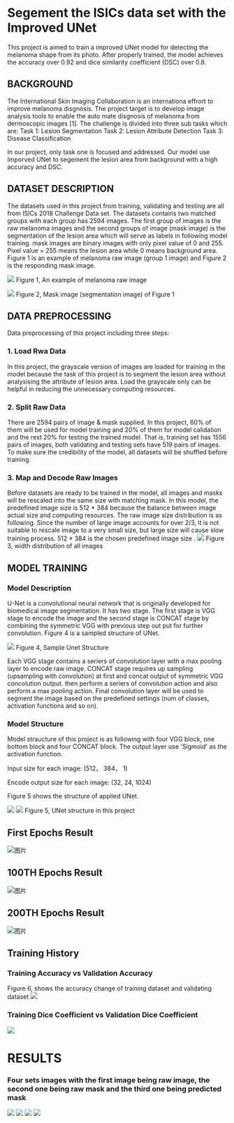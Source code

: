 # Segement the ISICs data set with the Improved UNet

This project is aimed to train a improved UNet model for detecting the melanoma shape from its photo. After properly trained, the model achieves the accuracy over 0.92 and dice similarity coefficient (DSC) over 0.8.

## BACKGROUND
The International Skin Imaging Collaboration is an internationa effrort to improve melanoma disgnosis. The project target is to develop image analysis tools to enable the auto mate disgnosis of melanoma from dermoscopic images [1]. The challenge is divided into three sub tasks which are:
Task 1: Lesion Segmentation 
Task 2: Lesion Attribute Detection 
Task 3: Disease Classification 

In our project, only task one is focused and addressed. Our model use Imporved UNet to segement the lesion area from background with a high accuracy and DSC. 

## DATASET DESCRIPTION

The datasets used in this project from training, validating and testing are all from ISICs 2018 Challenge Data set. The datasets contains two matched groups with each group has 2594 images. The first group of images is the raw melanoma images and the second groups of image (mask image) is the segmentation of the lesion area which will serve as labels in following model training.  mask images are binary images with only pixel value of 0 and 255. Pixel value = 255 means the lesion area while 0 means background area. Figure 1 is an example of melanoma raw image (group 1 image) and Figure 2 is the responding mask image.

![](./images/ISIC_0000008.jpg)
Figure 1, An example of melanoma raw image

![](./images/ISIC_0000008_segmentation.png)
Figure 2, Mask image (segmentation image) of Figure 1 


## DATA PREPROCESSING

Data preprocessing of this project including three steps:

### 1. Load Rwa Data

In this project, the grayscale version of images are loaded for training in the model because the task of this project is to segment the lesion area without analysising the attribute of lesion area. Load the grayscale only can be helpful in reducing the unnecessary computing resources. 

### 2. Split Raw Data

There are 2594 pairs of image & mask supplied. In this project, 60% of them will be used for model training and 20% of them for model calidation and the rest 20% for testing the trained model. That is, training set has 1556 pairs of images, both validating and testing sets have 519 pairs of images. To make sure the credibility of the model, all datasets will be shuffled before training. 

### 3. Map and Decode Raw Images

Before datasets are ready to be trained in the model, all images and masks will be rescaled into the same size with matching mask. In this model, the predefined image size is 512 * 384 because the balance between image actual size and computing resources. The raw image size distribution is as following. Since the number of large image accounts for over 2/3, it is not suitable to rescale image to a very small size, but large size will cause slow training process. 512 * 384 is the chosen predefined image size . 
![](./images/width_distribution.png)
Figure 3, width distribution of all images


## MODEL TRAINING 

### Model Description
U-Net is a convolutional neural network that is originally developed for biomedical image segmentation. It has two stage. The first stage is VGG stage to encode the image and the second stage is CONCAT stage by combining the symmetric VGG with previous step out put for further convolution. Figure 4 is a sampled structure of UNet. 

![](./images/unet.jpg)
Figure 4, Sample Unet Structure

Each VGG stage contains a seriers of convolution layer with a max pooling layer to encode raw image. CONCAT stage requires up sampling (upsampling with convolution) at first and concat output of symmetric VGG concolution output. then perform a seriers of convolution action and also perform a max pooling action. Final convolution layer will be used to segment the image based on the predefined settings (num of classes, activation functions and so on). 


### Model Structure

Model straucture of this project is as following with four VGG block, one bottom block and four CONCAT block. The output layer use 'Sigmoid' as the activation function.

Input size for each image: (512， 384， 1)

Encode output size for each image: (32, 24, 1024)

Figure 5 shows the structure of applied UNet.

![](./images/UNet_cons_1.png)
![](./images/UNet_cons_1.png)
Figure 5, UNet structure in this project

## First Epochs Result
![图片](https://user-images.githubusercontent.com/31636541/139171551-fe47b000-0b8b-482d-ac9d-4008f77a6e32.png)
## 100TH Epochs Result
![图片](https://user-images.githubusercontent.com/31636541/139171627-fc64917d-0c09-4487-a663-f24ede88190f.png)
## 200TH Epochs Result
![图片](https://user-images.githubusercontent.com/31636541/139171664-5765ebd6-e344-44f6-b78e-f7dd622bcad3.png)


## Training History

### Training Accuracy vs Validation Accuracy
Figure 6, shows the accuracy change of training dataset and validating dataset
![](./images/accuracy.png)
### Training Dice Coefficient vs Validation Dice Coefficient
![](./images/DSC.png)


# RESULTS
### Four sets images with the first image being raw image, the second one being raw mask and the third one being predicted mask
![](./images/pred_1.png)
![](./images/pred_2.png)
![](./images/pred_3.png)
![](./images/pred_4.png)

